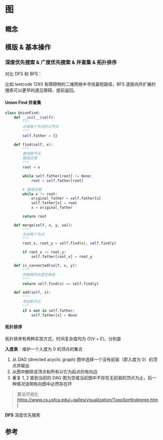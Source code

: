 # 图

## 概念

## 模版 & 基本操作


### 深度优先搜索 & 广度优先搜索 & 并查集 & 拓扑排序

对比 DFS 和 BFS：

比如 leetcode 1293 有障碍物的二维网格中寻找最短路径，BFS 逐层向外扩展的搜索可以更早的遇见障碍，提前返回。

#### Union Find 并查集


```python
class UnionFind:
    def __init__(self):
        """
        记录每个节点的父节点
        """
        self.father = {}

    def find(self, x):
        """
        查找根节点
        路径压缩
        """
        root = x

        while self.father[root] != None:
            root = self.father[root]

        # 路径压缩
        while x != root:
            original_father = self.father[x]
            self.father[x] = root
            x = original_father

        return root

    def merge(self, x, y, val):
        """
        合并两个节点
        """
        root_x, root_y = self.find(x), self.find(y)

        if root_x != root_y:
            self.father[root_x] = root_y

    def is_connected(self, x, y):
        """
        判断两节点是否相连
        """
        return self.find(x) == self.find(y)

    def add(self, x):
        """
        添加新节点
        """
        if x not in self.father:
            self.father[x] = None

```

#### 拓扑排序

拓扑排序有两种实现方式，时间复杂度均为 $O(V+E)$，分别是

**入度表**：维护一个入度为 0 的顶点的集合
  
1. 从 DAG (directed acyclic graph) 图中选择一个没有前驱（即入度为 0）的顶点并输出
2. 从图中删除该顶点和所有以它为起点的有向边
3. 重复 1, 2 直到当前的 DAG 图为空或当前图中不存在无前驱的顶点为止，后一种情况说明有向图中必然存在环

> 算法可视化 https://www.cs.usfca.edu/~galles/visualization/TopoSortIndegree.html


**DFS** 深度优先搜索

## 参考